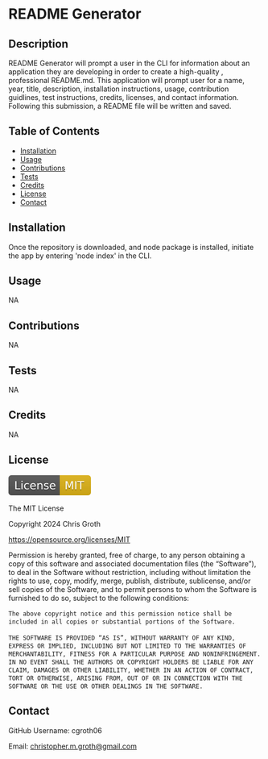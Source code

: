 # README Generator

## Description

README Generator will prompt a user in the CLI for information about an application they are developing in order to create a high-quality , professional README.md.  This application will prompt user for a name, year, title, description, installation instructions, usage, contribution guidlines, test instructions, credits, licenses, and contact information. Following this submission, a README file will be written and saved. 

## Table of Contents
- [Installation](#installation)
- [Usage](#usage)
- [Contributions](#contributions)
- [Tests](#tests)
- [Credits](#credits)
- [License](#license)
- [Contact](#contact)

## Installation

Once the repository is downloaded, and node package is installed, initiate the app by entering 'node index' in the CLI.

## Usage

NA

## Contributions

NA

## Tests

NA

## Credits

NA

## License

![MIT License](assets/mit.svg)

The MIT License

Copyright 2024 Chris Groth

https://opensource.org/licenses/MIT

Permission is hereby granted, free of charge, to any person obtaining a copy of this software and associated documentation files (the “Software”), to deal in the Software without restriction, including without limitation the rights to use, copy, modify, merge, publish, distribute, sublicense, and/or sell copies of the Software, and to permit persons to whom the Software is furnished to do so, subject to the following conditions:
    
    The above copyright notice and this permission notice shall be included in all copies or substantial portions of the Software.
    
    THE SOFTWARE IS PROVIDED “AS IS”, WITHOUT WARRANTY OF ANY KIND, EXPRESS OR IMPLIED, INCLUDING BUT NOT LIMITED TO THE WARRANTIES OF MERCHANTABILITY, FITNESS FOR A PARTICULAR PURPOSE AND NONINFRINGEMENT. IN NO EVENT SHALL THE AUTHORS OR COPYRIGHT HOLDERS BE LIABLE FOR ANY CLAIM, DAMAGES OR OTHER LIABILITY, WHETHER IN AN ACTION OF CONTRACT, TORT OR OTHERWISE, ARISING FROM, OUT OF OR IN CONNECTION WITH THE SOFTWARE OR THE USE OR OTHER DEALINGS IN THE SOFTWARE.

## Contact

GitHub Username: cgroth06

Email: christopher.m.groth@gmail.com